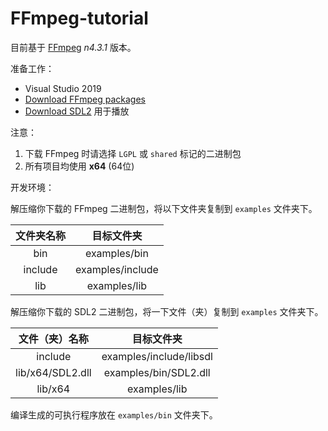 # FFmpeg-tutorial

目前基于 [FFmpeg](https://ffmpeg.org/) *n4.3.1* 版本。

准备工作：

- Visual Studio 2019
- [Download FFmpeg packages](https://ffmpeg.org/download.html#build-windows)
- [Download SDL2](http://www.libsdl.org/download-2.0.php) 用于播放

注意：

1. 下载 FFmpeg 时请选择 `LGPL` 或 `shared` 标记的二进制包
2. 所有项目均使用 **x64** (64位)

开发环境：

解压缩你下载的 FFmpeg 二进制包，将以下文件夹复制到 `examples` 文件夹下。

| 文件夹名称 | 目标文件夹 |
| :-------: | :-------: |
|   bin  | examples/bin |
| include | examples/include |
|   lib  | examples/lib |

解压缩你下载的 SDL2 二进制包，将一下文件（夹）复制到 `examples` 文件夹下。

| 文件（夹）名称 | 目标文件夹 |
| :-----------: | :-------: |
|    include   | examples/include/libsdl |
| lib/x64/SDL2.dll | examples/bin/SDL2.dll |
|    lib/x64   | examples/lib |

编译生成的可执行程序放在 `examples/bin` 文件夹下。
